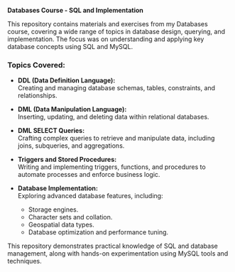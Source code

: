 **Databases Course - SQL and Implementation**

This repository contains materials and exercises from my Databases course, covering a wide range of topics in database design, querying, and implementation. The focus was on understanding and applying key database concepts using SQL and MySQL.

### Topics Covered:
- **DDL (Data Definition Language):**  
  Creating and managing database schemas, tables, constraints, and relationships.
  
- **DML (Data Manipulation Language):**  
  Inserting, updating, and deleting data within relational databases.

- **DML SELECT Queries:**  
  Crafting complex queries to retrieve and manipulate data, including joins, subqueries, and aggregations.

- **Triggers and Stored Procedures:**  
  Writing and implementing triggers, functions, and procedures to automate processes and enforce business logic.

- **Database Implementation:**  
  Exploring advanced database features, including:
  - Storage engines.
  - Character sets and collation.
  - Geospatial data types.
  - Database optimization and performance tuning.

This repository demonstrates practical knowledge of SQL and database management, along with hands-on experimentation using MySQL tools and techniques.
